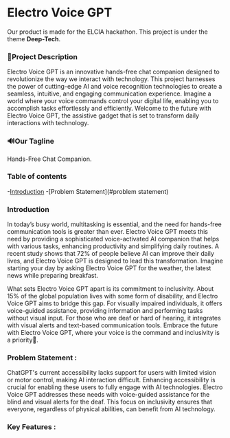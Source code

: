# Electro Voice GPT 
Our product is made for the ELCIA hackathon. This project is under the theme **Deep-Tech**.

 ### 📝Project Description 
 
 Electro Voice GPT is an innovative hands-free chat companion designed to revolutionize the way we interact with technology. This project harnesses the power of cutting-edge AI and voice recognition technologies to create a seamless, intuitive, and engaging communication experience. Imagine a world where your voice commands control your digital life, enabling you to accomplish tasks effortlessly and efficiently. Welcome to the future with Electro Voice GPT, the assistive gadget that is set to transform daily interactions with technology.

 ### 🔊Our Tagline 
Hands-Free Chat Companion. 

### Table of contents
-[Introduction](###introduction)
-[Problem Statement](#problem statement)

 ### Introduction 

In today’s busy world, multitasking is essential, and the need for hands-free communication tools is greater than ever. Electro Voice GPT meets this need by providing a sophisticated voice-activated AI companion that helps with various tasks, enhancing productivity and simplifying daily routines. A recent study shows that 72% of people believe AI can improve their daily lives, and Electro Voice GPT is designed to lead this transformation. Imagine starting your day by asking Electro Voice GPT for the weather, the latest news while preparing breakfast.

What sets Electro Voice GPT apart is its commitment to inclusivity. About 15% of the global population lives with some form of disability, and Electro Voice GPT aims to bridge this gap. For visually impaired individuals, it offers voice-guided assistance, providing information and performing tasks without visual input. For those who are deaf or hard of hearing, it integrates with visual alerts and text-based communication tools. Embrace the future with Electro Voice GPT, where your voice is the command and inclusivity is a priority🌟.

 ### Problem Statement :

ChatGPT's current accessibility lacks support for users with limited vision or motor control, making AI interaction difficult. Enhancing accessibility is crucial for enabling these users to fully engage with AI technologies. Electro Voice GPT addresses these needs with voice-guided assistance for the blind and visual alerts for the deaf. This focus on inclusivity ensures that everyone, regardless of physical abilities, can benefit from AI technology.

### Key Features :









 

